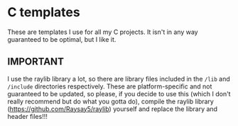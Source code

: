 # C templates

These are templates I use for all my C projects.
It isn't in any way guaranteed to be optimal, but I like it.

## IMPORTANT

I use the raylib library a lot, so there are library files included in the `/lib` and `/include` directories respectively.
These are platform-specific and not guaranteed to be updated, so please, if you decide to use this (which I don't really recommend but do what you gotta do),
compile the raylib library (https://github.com/Raysay5/raylib) yourself and replace the library and header files!!!